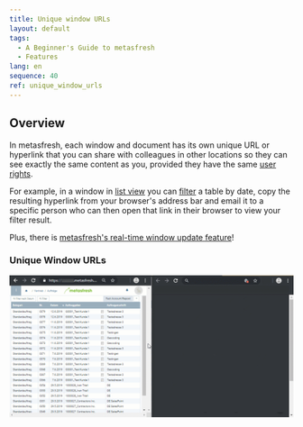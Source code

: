 ```yaml
---
title: Unique window URLs
layout: default
tags:
  - A Beginner's Guide to metasfresh
  - Features
lang: en
sequence: 40
ref: unique_window_urls
---
```


## Overview
In metasfresh, each window and document has its own unique URL or hyperlink that you can share with colleagues in other locations so they can see exactly the same content as you, provided they have the same [user rights](NewUserRole).

For example, in a window in [list view](ViewModes#list-view) you can [filter](Filtering_function) a table by date, copy the resulting hyperlink from your browser's address bar and email it to a specific person who can then open that link in their browser to view your filter result.

Plus, there is [metasfresh's real-time window update feature](Real-time_feature)!

### Unique Window URLs
![](assets/Unique_window_URLs.gif)
